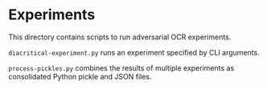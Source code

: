 # Experiments

This directory contains scripts to run adversarial OCR experiments.

`diacritical-experiment.py` runs an experiment specified by CLI arguments.

`process-pickles.py` combines the results of multiple experiments as consolidated Python pickle and JSON files.